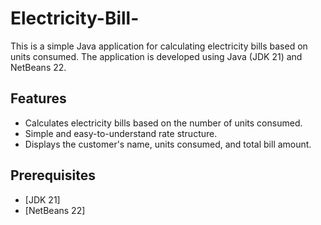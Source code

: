 # Electricity-Bill-
This is a simple Java application for calculating electricity bills based on units consumed. The application is developed using Java (JDK 21) and NetBeans 22.
## Features 
- Calculates electricity bills based on the number of units consumed.
- Simple and easy-to-understand rate structure.
- Displays the customer's name, units consumed, and total bill amount.
## Prerequisites
- [JDK 21]
- [NetBeans 22]
  
